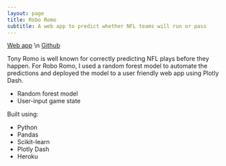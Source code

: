 ```yaml
---
layout: page
title: Robo Romo
subtitle: A web app to predict whether NFL teams will run or pass
---
```

[Web app](http://robo-romo.herokuapp.com/) \n
[Github](https://github.com/Scott-Huston/NFL-dash-app)

Tony Romo is well known for correctly predicting NFL plays before they happen. For Robo Romo, I used a random forest model to automate the predictions and deployed the model to a user friendly web app using Plotly Dash.

- Random forest model
- User-input game state

Built using:
- Python
- Pandas
- Scikit-learn
- Plotly Dash
- Heroku


